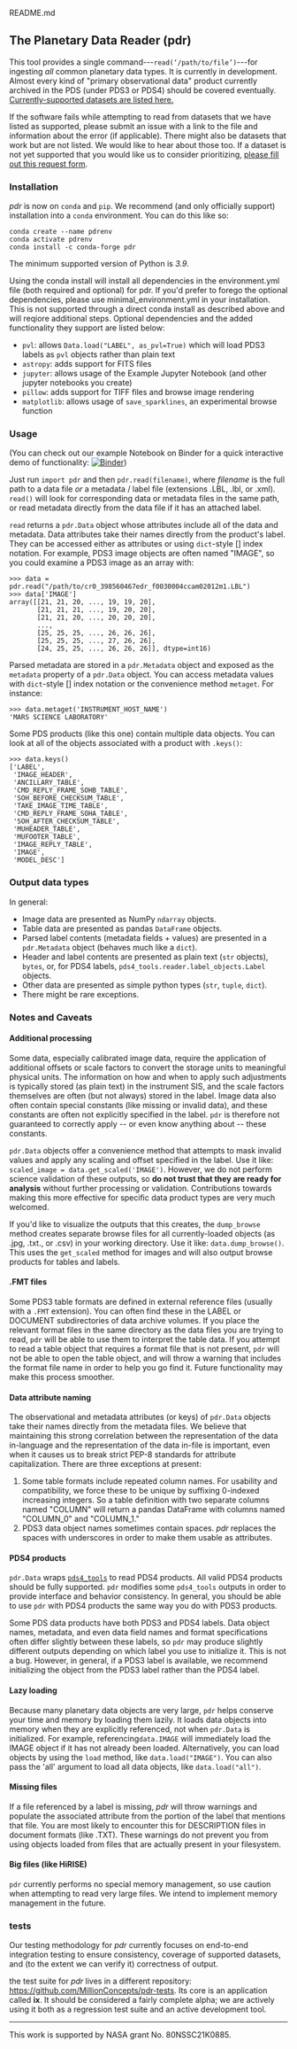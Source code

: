README.md
## The Planetary Data Reader (pdr)

This tool provides a single command---`read(‘/path/to/file’)`---for ingesting
_all_ common planetary data types. It is currently in development. Almost every kind
of "primary observational data" product currently archived in the PDS
(under PDS3 or PDS4) should be covered eventually. [Currently-supported datasets are listed here.](supported_datasets.md) 

If the software fails while attempting to read from datasets that we have listed as supported, please submit an issue with a link to the file and information about the error (if applicable). There might also be datasets that work but are not listed. We would like to hear about those too. If a dataset is not yet supported that you would like us to consider prioritizing, [please fill out this request form](https://docs.google.com/forms/d/1JHyMDzC9LlXY4MOMcHqV5fbseSB096_PsLshAMqMWBw/viewform).

### Installation
_pdr_ is now on `conda` and `pip`. We recommend (and only officially support) installation into a `conda` environment.
You can do this like so: 

```
conda create --name pdrenv
conda activate pdrenv
conda install -c conda-forge pdr
```
The minimum supported version of Python is _3.9_.

Using the conda install will install all dependencies in the environment.yml 
file (both required and optional) for pdr. If you'd prefer to forego the 
optional dependencies, please use minimal_environment.yml in your 
installation. This is not supported through a direct conda install as 
described above and will reqiore additional steps. Optional dependencies 
and the added functionality they support are listed below:

  - `pvl`: allows `Data.load("LABEL", as_pvl=True)` which will load PDS3 labels as `pvl` objects rather than plain text
  - `astropy`: adds support for FITS files
  - `jupyter`: allows usage of the Example Jupyter Notebook (and other jupyter notebooks you create)
  - `pillow`: adds support for TIFF files and browse image rendering
  - `matplotlib`: allows usage of `save_sparklines`, an experimental browse function

### Usage

(You can check out our example Notebook on Binder for a 
quick interactive demo of functionality: 
[![Binder](https://mybinder.org/badge_logo.svg)](https://mybinder.org/v2/gh/millionconcepts/pdr/master))

Just run `import pdr` and then `pdr.read(filename)`, where _filename_ is the
full path to a data file _or_ a metadata / label file (extensions .LBL,
.lbl, or .xml). `read()` will look for corresponding data or metadata
files in the same path, or read metadata directly from the data file if it has
an attached label.

`read` returns a `pdr.Data` object whose attributes include all of the data
and metadata. Data attributes take their names directly from the product's
label. They can be accessed either as attributes or using
`dict`-style \[\] index notation. For example, PDS3 image objects are often
named "IMAGE", so you could examine a PDS3 image as an array with:
```
>>> data = pdr.read("/path/to/cr0_398560467edr_f0030004ccam02012m1.LBL")
>>> data['IMAGE']
array([[21, 21, 20, ..., 19, 19, 20],
       [21, 21, 21, ..., 19, 20, 20],
       [21, 21, 20, ..., 20, 20, 20],
       ...,
       [25, 25, 25, ..., 26, 26, 26],
       [25, 25, 25, ..., 27, 26, 26],
       [24, 25, 25, ..., 26, 26, 26]], dtype=int16)
```
Parsed metadata are stored in a `pdr.Metadata` object and exposed as the
`metadata` property of a `pdr.Data` object. You can access metadata values 
with `dict`-style \[\] index notation or the convenience method `metaget`. 
For instance:
```
>>> data.metaget('INSTRUMENT_HOST_NAME')
'MARS SCIENCE LABORATORY'
```
Some PDS products (like this one) contain multiple data objects. You can look
at all of the objects associated with a product with `.keys()`:
```
>>> data.keys()
['LABEL',
 'IMAGE_HEADER',
 'ANCILLARY_TABLE',
 'CMD_REPLY_FRAME_SOHB_TABLE',
 'SOH_BEFORE_CHECKSUM_TABLE',
 'TAKE_IMAGE_TIME_TABLE',
 'CMD_REPLY_FRAME_SOHA_TABLE',
 'SOH_AFTER_CHECKSUM_TABLE',
 'MUHEADER_TABLE',
 'MUFOOTER_TABLE',
 'IMAGE_REPLY_TABLE',
 'IMAGE',
 'MODEL_DESC']
 ```

### Output data types
In general:
+ Image data are presented as NumPy `ndarray` objects.
+ Table data are presented as pandas `DataFrame` objects. 
+ Parsed label contents (metadata fields + values) are presented in a
`pdr.Metadata` object (behaves much like a `dict`).
+ Header and label contents are presented as plain text (`str` objects), 
`bytes`, or, for PDS4 labels, `pds4_tools.reader.label_objects.Label` objects.
+ Other data are presented as simple python types (`str`, `tuple`, `dict`).
+ There might be rare exceptions.

### Notes and Caveats
#### Additional processing
Some data, especially calibrated image data, require the application of
additional offsets or scale factors to convert the storage units to meaningful
physical units. The information on how and when to apply such adjustments is
typically stored (as plain text) in the instrument SIS, and the scale factors
themselves are often (but not always) stored in the label. Image data also 
often contain special constants (like missing or invalid data), and these 
constants are often not explicitly specified in the label. 
`pdr` is therefore not guaranteed to correctly apply -- or even know 
anything about -- these constants.

`pdr.Data` objects offer a convenience method that attempts to mask invalid
values and apply any scaling and offset specified in the label. Use it like:
`scaled_image = data.get_scaled('IMAGE')`. However, we do not perform science
validation of these outputs, so **do not trust that they are ready for
analysis** without further processing or validation. Contributions towards 
making this more effective for specific data product types are very much 
welcomed.

If you'd like to visualize the outputs that this creates, the `dump_browse`
method creates separate browse files for all currently-loaded objects 
(as .jpg, .txt., or .csv) in your working directory. Use it like: 
`data.dump_browse()`. This uses the `get_scaled` method for images and will 
also output browse products for tables and labels.

#### .FMT files
Some PDS3 table formats are defined in external reference files (usually 
with a `.FMT` extension). You can often find these in the LABEL or DOCUMENT
subdirectories of data archive volumes. If you place the relevant format
files in the same directory as the data files you are trying to read, `pdr`
will be able to use them to interpret the table data. If you attempt to read 
a table object that requires a format file that is not present, `pdr` will
not be able to open the table object, and will throw a warning that includes 
the format file name in order to help you go find it. Future functionality 
may make this process smoother.

#### Data attribute naming
The observational and metadata attributes (or keys) of `pdr.Data`
objects take their names directly from the metadata files. We believe that
maintaining this strong correlation between the representation of the data
in-language and the representation of the data in-file is important, even when
it causes us to break strict PEP-8 standards for attribute capitalization.
There are three exceptions at present:
1. Some table formats include repeated column names. For usability and
compatibility, we force these to be unique by suffixing 0-indexed increasing
integers. So a table definition with two separate columns named "COLUMN" will 
return a pandas DataFrame with columns named "COLUMN_0" and "COLUMN_1."
2. PDS3 data object names sometimes contain spaces. _pdr_ replaces the spaces
with underscores in order to make them usable as attributes.

#### PDS4 products
`pdr.Data` wraps [`pds4_tools`](https://github.com/Small-Bodies-Node/pds4_tools/) 
to read PDS4 products. All valid PDS4 products should be fully supported. `pdr`
modifies some `pds4_tools` outputs in order to provide interface and behavior
consistency. In general, you should be able to use `pdr` with PDS4 products 
the same way you do with PDS3 products.

Some PDS data products have both PDS3 and PDS4 labels. Data object names, 
metadata, and even data field names and format specifications often differ 
slightly between these labels, so `pdr` may produce slightly different outputs
depending on which label you use to initialize it. This is not a bug. 
However, in general, if a PDS3 label is available, we recommend initializing 
the object from the PDS3 label rather than the PDS4 label.

#### Lazy loading
Because many planetary data objects are very large, `pdr` helps conserve 
your time and memory by loading them lazily. It loads data objects into memory
when they are explicitly referenced, not when `pdr.Data` is initialized. 
For example, referencing`data.IMAGE` will immediately load the IMAGE object if 
it has not already been loaded. Alternatively, you can load objects by using 
the `load` method, like `data.load("IMAGE")`. You can also pass the 'all' 
argument to load all data objects, like `data.load("all")`. 

#### Missing files
If a file referenced by a label is missing, *pdr* will throw warnings and
populate the associated attribute from the portion of the label that mentions
that file. You are most likely to encounter this for DESCRIPTION files in
document formats (like .TXT). These warnings do not prevent you from using
objects loaded from files that are actually present in your filesystem.

#### Big files (like HiRISE)
`pdr` currently performs no special memory management, so use caution 
when attempting to read very large files. We intend to implement memory
management in the future.

### tests

Our testing methodology for *pdr* currently focuses on end-to-end integration
testing to ensure consistency, coverage of supported datasets, and 
(to the extent we can verify it) correctness of output.

the test suite for *pdr* lives in a different repository: 
https://github.com/MillionConcepts/pdr-tests. Its core is an application called
**ix**. It should be considered a fairly complete alpha; we are actively using 
it both as a regression test suite and an active development tool.

---
This work is supported by NASA grant No. 80NSSC21K0885.





